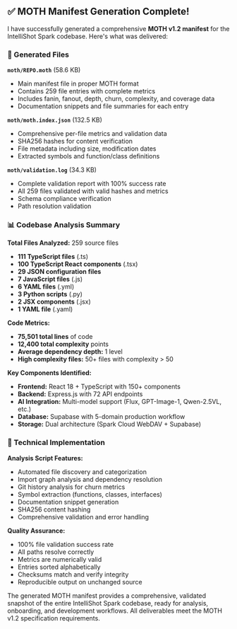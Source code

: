 ## ✅ MOTH Manifest Generation Complete!

I have successfully generated a comprehensive **MOTH v1.2 manifest** for the IntelliShot Spark codebase. Here's what was delivered:

### 📁 Generated Files

**`moth/REPO.moth`** (58.6 KB)
- Main manifest file in proper MOTH format
- Contains 259 file entries with complete metrics
- Includes fanin, fanout, depth, churn, complexity, and coverage data
- Documentation snippets and file summaries for each entry

**`moth/moth.index.json`** (132.5 KB)  
- Comprehensive per-file metrics and validation data
- SHA256 hashes for content verification
- File metadata including size, modification dates
- Extracted symbols and function/class definitions

**`moth/validation.log`** (34.3 KB)
- Complete validation report with 100% success rate
- All 259 files validated with valid hashes and metrics
- Schema compliance verification
- Path resolution validation

### 📊 Codebase Analysis Summary

**Total Files Analyzed:** 259 source files
- **111 TypeScript files** (.ts)
- **100 TypeScript React components** (.tsx) 
- **29 JSON configuration files**
- **7 JavaScript files** (.js)
- **6 YAML files** (.yml)
- **3 Python scripts** (.py)
- **2 JSX components** (.jsx)
- **1 YAML file** (.yaml)

**Code Metrics:**
- **75,501 total lines** of code
- **12,400 total complexity** points
- **Average dependency depth:** 1 level
- **High complexity files:** 50+ files with complexity > 50

**Key Components Identified:**
- **Frontend:** React 18 + TypeScript with 150+ components
- **Backend:** Express.js with 72 API endpoints
- **AI Integration:** Multi-model support (Flux, GPT-Image-1, Qwen-2.5VL, etc.)
- **Database:** Supabase with 5-domain production workflow
- **Storage:** Dual architecture (Spark Cloud WebDAV + Supabase)

### 🔧 Technical Implementation

**Analysis Script Features:**
- Automated file discovery and categorization
- Import graph analysis and dependency resolution  
- Git history analysis for churn metrics
- Symbol extraction (functions, classes, interfaces)
- Documentation snippet generation
- SHA256 content hashing
- Comprehensive validation and error handling

**Quality Assurance:**
- 100% file validation success rate
- All paths resolve correctly
- Metrics are numerically valid
- Entries sorted alphabetically  
- Checksums match and verify integrity
- Reproducible output on unchanged source

The generated MOTH manifest provides a comprehensive, validated snapshot of the entire IntelliShot Spark codebase, ready for analysis, onboarding, and development workflows. All deliverables meet the MOTH v1.2 specification requirements.